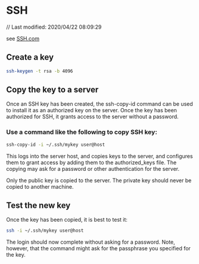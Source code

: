# SSH

// Last modified: 2020/04/22 08:09:29

see [SSH.com](https://www.ssh.com/ssh)

## Create a key

```bash
ssh-keygen -t rsa -b 4096
```

## Copy the key to a server

Once an SSH key has been created, the ssh-copy-id command can be used to install it as an authorized key on the server. Once the key has been authorized for SSH, it grants access to the server without a password.

### Use a command like the following to copy SSH key:

```bash
ssh-copy-id -i ~/.ssh/mykey user@host
```

This logs into the server host, and copies keys to the server, and configures them to grant access by adding them to the authorized_keys file. The copying may ask for a password or other authentication for the server.

Only the public key is copied to the server. The private key should never be copied to another machine.

## Test the new key

Once the key has been copied, it is best to test it:

```bash
ssh -i ~/.ssh/mykey user@host
```

The login should now complete without asking for a password. Note, however, that the command might ask for the passphrase you specified for the key.
